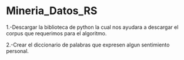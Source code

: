 # Mineria_Datos_RS

1.-Descargar la biblioteca de python la cual nos ayudara a descargar el corpus que requerimos para el algoritmo.

2.-Crear el diccionario de palabras que expresen algun sentimiento personal.